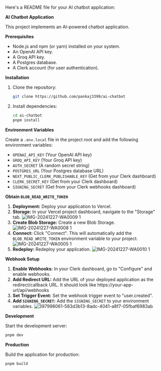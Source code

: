 Here's a README file for your AI chatbot application:

**AI Chatbot Application**

This project implements an AI-powered chatbot application.

**Prerequisites**

* Node.js and npm (or yarn) installed on your system.
* An OpenAI API key.
* A Groq API key.
* A Postgres database.
* A Clerk account (for user authentication).

**Installation**

1. Clone the repository:

   ```bash
   git clone https://github.com/pankaj3399/ai-chatbot
   ```

2. Install dependencies:

   ```bash
   cd ai-chatbot
   pnpm install
   ```

**Environment Variables**

Create a `.env.local` file in the project root and add the following environment variables:

* `OPENAI_API_KEY` (Your OpenAI API key)
* `GROQ_API_KEY` (Your Groq API key)
* `AUTH_SECRET` (A random secret string)
* `POSTGRES_URL` (Your Postgres database URL)
* `NEXT_PUBLIC_CLERK_PUBLISHABLE_KEY` (Get from your Clerk dashboard)
* `CLERK_SECRET_KEY` (Get from your Clerk dashboard)
* `SIGNING_SECRET` (Get from your Clerk webhooks dashboard)

**Obtain `BLOB_READ_WRITE_TOKEN`**

1. **Deployment:** Deploy your application to Vercel.
2. **Storage:** In your Vercel project dashboard, navigate to the "Storage" tab.
![IMG-20241227-WA0009 1](https://github.com/user-attachments/assets/f3c3c819-2e01-411d-b30f-c7a732ff255f)
1. **Create Blob Storage:** Create a new Blob Storage.
![IMG-20241227-WA0008 1](https://github.com/user-attachments/assets/c9ad0184-f869-4ca4-a0b6-61178176fe21)
1. **Connect:** Click "Connect". This will automatically add the `BLOB_READ_WRITE_TOKEN` environment variable to your project.
![IMG-20241227-WA0005 1](https://github.com/user-attachments/assets/d3f70c34-fb3c-4b1d-b262-f87fdedd4f82)
1. **Redeploy:** Redeploy your application.
![IMG-20241227-WA0010 1](https://github.com/user-attachments/assets/f7820994-935e-4e83-baf6-59f0624188cf)



**Webhook Setup**

1. **Enable Webhooks:** In your Clerk dashboard, go to "Configure" and enable webhooks.
2. **Add Redirect URL:** Add the URL of your deployed application as the redirect/callback URL. It should look like https://your-app-url/api/webhooks
3. **Set Trigger Event:** Set the webhook trigger event to "user.created".
4. **Add `SIGNING_SECRET`:** Add the `SIGNING_SECRET` to your environment variables.
![397998061-583d3b13-8adc-4041-a8f7-05fbaf6983ab](https://github.com/user-attachments/assets/61fdfdbf-72c8-4a65-9390-babc91639cba)

**Development**

Start the development server:

```bash
pnpm dev
```

**Production**

Build the application for production:

```bash
pnpm build
```